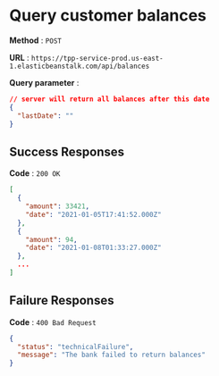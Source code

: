 # Query customer balances

**Method** : `POST`

**URL** : `https://tpp-service-prod.us-east-1.elasticbeanstalk.com/api/balances`

**Query parameter** :

```json
// server will return all balances after this date 
{
  "lastDate": ""
}
```

## Success Responses

**Code** : `200 OK`

```json
[
  {
    "amount": 33421,
    "date": "2021-01-05T17:41:52.000Z"
  },
  {
    "amount": 94,
    "date": "2021-01-08T01:33:27.000Z"
  },
  ...
]
```

## Failure Responses

**Code** : `400 Bad Request`
```json
{
  "status": "technicalFailure",
  "message": "The bank failed to return balances"
}
```
